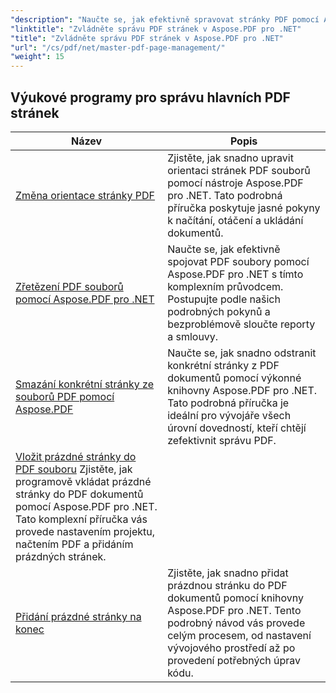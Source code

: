 ```yaml
---
"description": "Naučte se, jak efektivně spravovat stránky PDF pomocí Aspose.PDF pro .NET. Tato podrobná příručka popisuje programově přidávání, mazání, přeskupování a extrahování stránek pro optimalizaci vašich pracovních postupů s PDF. Začněte vylepšovat správu dokumentů."
"linktitle": "Zvládněte správu PDF stránek v Aspose.PDF pro .NET"
"title": "Zvládněte správu PDF stránek v Aspose.PDF pro .NET"
"url": "/cs/pdf/net/master-pdf-page-management/"
"weight": 15
---
```


## Výukové programy pro správu hlavních PDF stránek
| Název | Popis |
| --- | --- | 
| [Změna orientace stránky PDF](./change-pdf-page-orientation/) | Zjistěte, jak snadno upravit orientaci stránek PDF souborů pomocí nástroje Aspose.PDF pro .NET. Tato podrobná příručka poskytuje jasné pokyny k načítání, otáčení a ukládání dokumentů. |  
| [Zřetězení PDF souborů pomocí Aspose.PDF pro .NET](./concatenating-pdf-files/) | Naučte se, jak efektivně spojovat PDF soubory pomocí Aspose.PDF pro .NET s tímto komplexním průvodcem. Postupujte podle našich podrobných pokynů a bezproblémově sloučte reporty a smlouvy. |  
| [Smazání konkrétní stránky ze souborů PDF pomocí Aspose.PDF](./delete-particular-page-from-pdf-files/) | Naučte se, jak snadno odstranit konkrétní stránky z PDF dokumentů pomocí výkonné knihovny Aspose.PDF pro .NET. Tato podrobná příručka je ideální pro vývojáře všech úrovní dovedností, kteří chtějí zefektivnit správu PDF. |    
| [Vložit prázdné stránky do PDF souboru](./insert-empty-pages/) Zjistěte, jak programově vkládat prázdné stránky do PDF dokumentů pomocí Aspose.PDF pro .NET. Tato komplexní příručka vás provede nastavením projektu, načtením PDF a přidáním prázdných stránek. |  
| [Přidání prázdné stránky na konec](./adding-an-empty-page-at-end/) | Zjistěte, jak snadno přidat prázdnou stránku do PDF dokumentů pomocí knihovny Aspose.PDF pro .NET. Tento podrobný návod vás provede celým procesem, od nastavení vývojového prostředí až po provedení potřebných úprav kódu. |